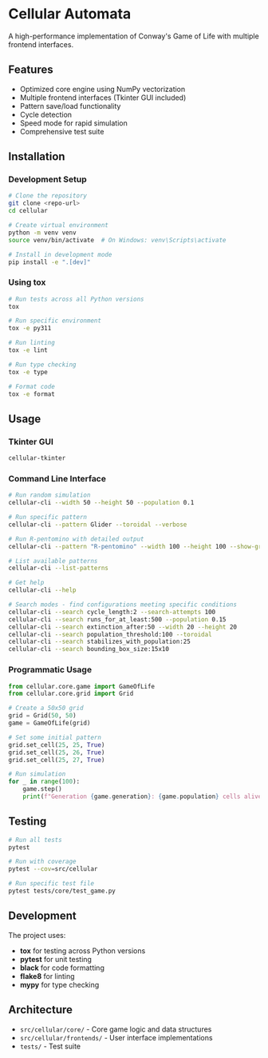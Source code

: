 # Cellular Automata

A high-performance implementation of Conway's Game of Life with multiple frontend interfaces.

## Features

- Optimized core engine using NumPy vectorization
- Multiple frontend interfaces (Tkinter GUI included)
- Pattern save/load functionality
- Cycle detection
- Speed mode for rapid simulation
- Comprehensive test suite

## Installation

### Development Setup

```bash
# Clone the repository
git clone <repo-url>
cd cellular

# Create virtual environment
python -m venv venv
source venv/bin/activate  # On Windows: venv\Scripts\activate

# Install in development mode
pip install -e ".[dev]"
```

### Using tox

```bash
# Run tests across all Python versions
tox

# Run specific environment
tox -e py311

# Run linting
tox -e lint

# Run type checking
tox -e type

# Format code
tox -e format
```

## Usage

### Tkinter GUI

```bash
cellular-tkinter
```

### Command Line Interface

```bash
# Run random simulation
cellular-cli --width 50 --height 50 --population 0.1

# Run specific pattern
cellular-cli --pattern Glider --toroidal --verbose

# Run R-pentomino with detailed output
cellular-cli --pattern "R-pentomino" --width 100 --height 100 --show-grid

# List available patterns
cellular-cli --list-patterns

# Get help
cellular-cli --help

# Search modes - find configurations meeting specific conditions
cellular-cli --search cycle_length:2 --search-attempts 100
cellular-cli --search runs_for_at_least:500 --population 0.15
cellular-cli --search extinction_after:50 --width 20 --height 20
cellular-cli --search population_threshold:100 --toroidal
cellular-cli --search stabilizes_with_population:25
cellular-cli --search bounding_box_size:15x10
```

### Programmatic Usage

```python
from cellular.core.game import GameOfLife
from cellular.core.grid import Grid

# Create a 50x50 grid
grid = Grid(50, 50)
game = GameOfLife(grid)

# Set some initial pattern
grid.set_cell(25, 25, True)
grid.set_cell(25, 26, True)
grid.set_cell(25, 27, True)

# Run simulation
for _ in range(100):
    game.step()
    print(f"Generation {game.generation}: {game.population} cells alive")
```

## Testing

```bash
# Run all tests
pytest

# Run with coverage
pytest --cov=src/cellular

# Run specific test file
pytest tests/core/test_game.py
```

## Development

The project uses:
- **tox** for testing across Python versions
- **pytest** for unit testing
- **black** for code formatting
- **flake8** for linting
- **mypy** for type checking

## Architecture

- `src/cellular/core/` - Core game logic and data structures
- `src/cellular/frontends/` - User interface implementations
- `tests/` - Test suite